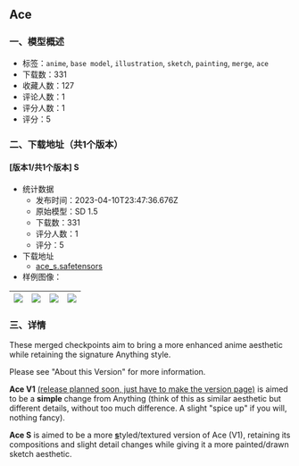 ## Ace
### 一、模型概述

- 标签：`anime`, `base model`, `illustration`, `sketch`, `painting`, `merge`, `ace`
- 下载数：331
- 收藏人数：127
- 评论人数：1
- 评分人数：1
- 评分：5

### 二、下载地址（共1个版本）

#### [版本1/共1个版本] S

- 统计数据
  - 发布时间：2023-04-10T23:47:36.676Z
  - 原始模型：SD 1.5
  - 下载数：331
  - 评分人数：1
  - 评分：5
- 下载地址
  - [ace_s.safetensors](https://civitai.com/api/download/models/41455)
- 样例图像：

| <img src="https://image.civitai.com/xG1nkqKTMzGDvpLrqFT7WA/9a887e44-6589-409f-7625-b6e44d492900/width=450/462134.jpeg" /> | <img src="https://image.civitai.com/xG1nkqKTMzGDvpLrqFT7WA/917e6757-97af-47ca-d2fd-0cb35e904900/width=450/462307.jpeg" /> | <img src="https://image.civitai.com/xG1nkqKTMzGDvpLrqFT7WA/8070a899-0fd2-4a03-1148-5fe848e95200/width=450/462807.jpeg" /> | <img src="https://image.civitai.com/xG1nkqKTMzGDvpLrqFT7WA/00e9cbe7-040f-46c2-b4dd-e159f97d5d00/width=450/462040.jpeg" /> |
| ---- | ---- | ---- | ---- |


### 三、详情
<p>These merged checkpoints aim to bring a more enhanced anime aesthetic while retaining the signature Anything style.</p><p>Please see "About this Version" for more information.</p><p><strong>Ace V1</strong> <u>(release planned soon, just have to make the version page)</u> is aimed to be a <strong>simple </strong>change from Anything (think of this as similar aesthetic but different details, without too much difference. A slight "spice up" if you will, nothing fancy).</p><p><strong>Ace S</strong> is aimed to be a more <strong><u>s</u></strong>tyled/textured version of Ace (V1), retaining its compositions and slight detail changes while giving it a more painted/drawn sketch aesthetic.</p>